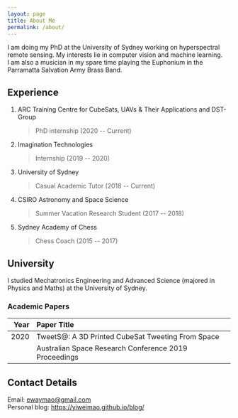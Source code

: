 ```yaml
---
layout: page
title: About Me
permalink: /about/
---
```



I am doing my PhD at the University of Sydney working on hyperspectral remote sensing. My interests lie in computer vision and machine learning. <br>
I am also a musician in my spare time playing the Euphonium in the Parramatta Salvation Army Brass Band.

## Experience
1. ARC Training Centre for CubeSats, UAVs & Their Applications and DST-Group<br>
    > PhD internship (2020 -- Current)
2. Imagination Technologies<br>
    > Internship (2019 -- 2020)
3. University of Sydney<br>
    > Casual Academic Tutor (2018 -- Current)
4. CSIRO Astronomy and Space Science<br>
    > Summer Vacation Research Student (2017 -- 2018)
5. Sydney Academy of Chess<br>
    > Chess Coach (2015 -- 2017)

## University
I studied Mechatronics Engineering and Advanced Science (majored in Physics and Maths) at the University of Sydney.


### Academic Papers


| Year | Paper Title &nbsp; &nbsp; &nbsp; &nbsp; &nbsp; &nbsp; &nbsp; &nbsp; &nbsp; &nbsp; &nbsp; &nbsp; &nbsp; &nbsp; &nbsp; &nbsp; &nbsp; &nbsp; |
| -: | :- |
| 2020 | TweetS@: A 3D Printed CubeSat Tweeting From Space |
|   | Australian Space Research Conference 2019 Proceedings |



## Contact Details
Email: <ewaymao@gmail.com><br>
Personal blog: <https://yiweimao.github.io/blog/>
